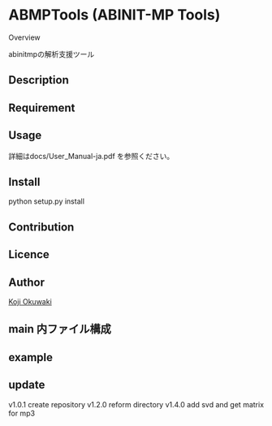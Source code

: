 ABMPTools (ABINIT-MP Tools)
====

Overview

abinitmpの解析支援ツール

## Description


## Requirement


## Usage

詳細はdocs/User_Manual-ja.pdf を参照ください。

## Install
python setup.py install

## Contribution

## Licence

## Author

[Koji Okuwaki](okuwaki@rikkyo.ac.jp)

## main 内ファイル構成

## example

## update
v1.0.1 create repository
v1.2.0 reform directory
v1.4.0 add svd and get matrix for mp3

